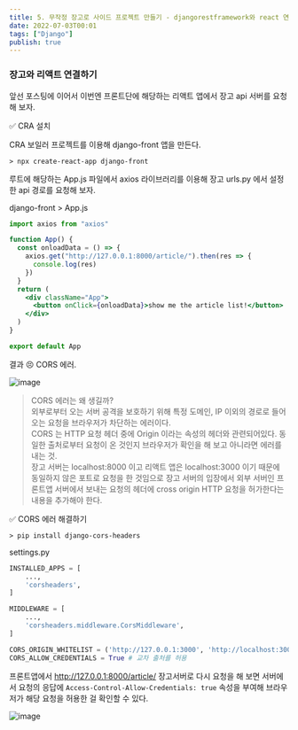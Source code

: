 ```yaml
---
title: 5. 무작정 장고로 사이드 프로젝트 만들기 - djangorestframework와 react 연결해 보기 (2)
date: 2022-07-03T00:01
tags: ["Django"]
publish: true
---
```


### 장고와 리액트 연결하기

앞선 포스팅에 이어서 이번엔 프론트단에 해당하는 리액트 앱에서 장고 api 서버를 요청해 보자.

✅ CRA 설치

CRA 보일러 프로젝트를 이용해 django-front 앱을 만든다.

```
> npx create-react-app django-front
```

루트에 해당하는 App.js 파일에서 axios 라이브러리를 이용해 장고 urls.py 에서 설정한 api 경로를 요청해 보자.

django-front > App.js

```jsx
import axios from "axios"

function App() {
  const onloadData = () => {
    axios.get("http://127.0.0.1:8000/article/").then(res => {
      console.log(res)
    })
  }
  return (
    <div className="App">
      <button onClick={onloadData}>show me the article list!</button>
    </div>
  )
}

export default App
```

결과 😣 CORS 에러.

![image](https://user-images.githubusercontent.com/24996316/177021746-b6b5484c-e666-476d-a895-459c0227fd42.png)

> CORS 에러는 왜 생길까?  
> 외부로부터 오는 서버 공격을 보호하기 위해 특정 도메인, IP 이외의 경로로 들어오는 요청을 브라우저가 차단하는 에러이다.  
> CORS 는 HTTP 요청 헤더 중에 Origin 이라는 속성의 헤더와 관련되어있다. 동일한 출처로부터 요청이 온 것인지 브라우저가 확인을 해 보고 아니라면 에러를 내는 것.  
> 장고 서버는 localhost:8000 이고 리액트 앱은 localhost:3000 이기 때문에 동일하지 않은 포트로 요청을 한 것임으로 장고 서버의 입장에서 외부 서버인 프론트앱 서버에서 보내는 요청의 헤더에 cross origin HTTP 요청을 허가한다는 내용을 추가해야 한다.

✅ CORS 에러 해결하기

```
> pip install django-cors-headers
```

settings.py

```py
INSTALLED_APPS = [
    ...,
    'corsheaders',
]

MIDDLEWARE = [
    ...,
    'corsheaders.middleware.CorsMiddleware',
]

CORS_ORIGIN_WHITELIST = ('http://127.0.0.1:3000', 'http://localhost:3000') # 교차 출처 허락 리스트
CORS_ALLOW_CREDENTIALS = True # 교차 출처를 허용
```

프론트앱에서 http://127.0.0.1:8000/article/ 장고서버로 다시 요청을 해 보면 서버에서 요청의 응답에 `Access-Control-Allow-Credentials: true` 속성을 부여해 브라우저가 해당 요청을 허용한 걸 확인할 수 있다.

![image](https://user-images.githubusercontent.com/24996316/177171982-e1e62ff2-a3d2-4c99-8401-eccc9da336b1.png)
